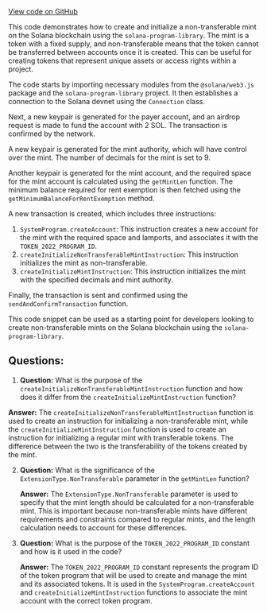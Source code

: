 [View code on GitHub](https://github.com/solana-labs/solana-program-library/token/js/examples/nonTransferable.ts)

This code demonstrates how to create and initialize a non-transferable mint on the Solana blockchain using the `solana-program-library`. The mint is a token with a fixed supply, and non-transferable means that the token cannot be transferred between accounts once it is created. This can be useful for creating tokens that represent unique assets or access rights within a project.

The code starts by importing necessary modules from the `@solana/web3.js` package and the `solana-program-library` project. It then establishes a connection to the Solana devnet using the `Connection` class.

Next, a new keypair is generated for the payer account, and an airdrop request is made to fund the account with 2 SOL. The transaction is confirmed by the network.

A new keypair is generated for the mint authority, which will have control over the mint. The number of decimals for the mint is set to 9.

Another keypair is generated for the mint account, and the required space for the mint account is calculated using the `getMintLen` function. The minimum balance required for rent exemption is then fetched using the `getMinimumBalanceForRentExemption` method.

A new transaction is created, which includes three instructions:

1. `SystemProgram.createAccount`: This instruction creates a new account for the mint with the required space and lamports, and associates it with the `TOKEN_2022_PROGRAM_ID`.
2. `createInitializeNonTransferableMintInstruction`: This instruction initializes the mint as non-transferable.
3. `createInitializeMintInstruction`: This instruction initializes the mint with the specified decimals and mint authority.

Finally, the transaction is sent and confirmed using the `sendAndConfirmTransaction` function.

This code snippet can be used as a starting point for developers looking to create non-transferable mints on the Solana blockchain using the `solana-program-library`.
## Questions: 
 1. **Question:** What is the purpose of the `createInitializeNonTransferableMintInstruction` function and how does it differ from the `createInitializeMintInstruction` function?
   
   **Answer:** The `createInitializeNonTransferableMintInstruction` function is used to create an instruction for initializing a non-transferable mint, while the `createInitializeMintInstruction` function is used to create an instruction for initializing a regular mint with transferable tokens. The difference between the two is the transferability of the tokens created by the mint.

2. **Question:** What is the significance of the `ExtensionType.NonTransferable` parameter in the `getMintLen` function?

   **Answer:** The `ExtensionType.NonTransferable` parameter is used to specify that the mint length should be calculated for a non-transferable mint. This is important because non-transferable mints have different requirements and constraints compared to regular mints, and the length calculation needs to account for these differences.

3. **Question:** What is the purpose of the `TOKEN_2022_PROGRAM_ID` constant and how is it used in the code?

   **Answer:** The `TOKEN_2022_PROGRAM_ID` constant represents the program ID of the token program that will be used to create and manage the mint and its associated tokens. It is used in the `SystemProgram.createAccount` and `createInitializeMintInstruction` functions to associate the mint account with the correct token program.